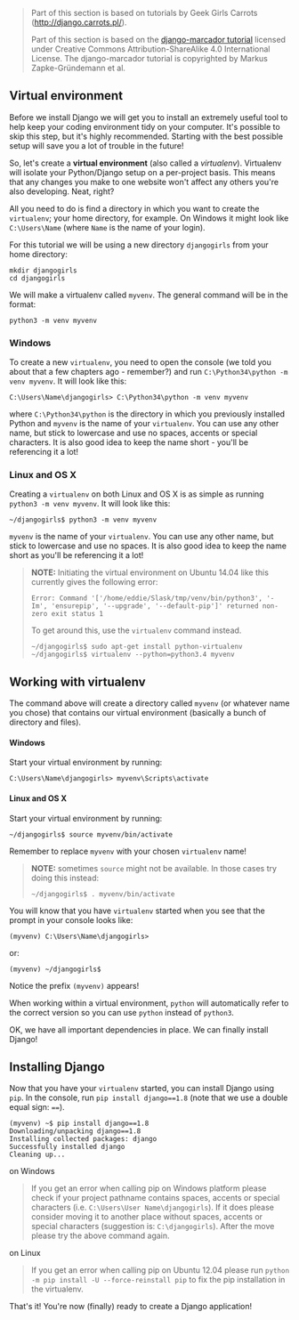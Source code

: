 > Part of this section is based on tutorials by Geek Girls Carrots (http://django.carrots.pl/).
> 
> Part of this section is based on the [django-marcador tutorial](http://django-marcador.keimlink.de/) licensed under Creative Commons Attribution-ShareAlike 4.0 International License. The django-marcador tutorial is copyrighted by Markus Zapke-Gründemann et al.

## Virtual environment

Before we install Django we will get you to install an extremely useful tool to help keep your coding environment tidy on your computer. It's possible to skip this step, but it's highly recommended. Starting with the best possible setup will save you a lot of trouble in the future!

So, let's create a **virtual environment** (also called a *virtualenv*). Virtualenv will isolate your Python/Django setup on a per-project basis. This means that any changes you make to one website won't affect any others you're also developing. Neat, right?

All you need to do is find a directory in which you want to create the `virtualenv`; your home directory, for example. On Windows it might look like `C:\Users\Name` (where `Name` is the name of your login).

For this tutorial we will be using a new directory `djangogirls` from your home directory:

    mkdir djangogirls
    cd djangogirls
    

We will make a virtualenv called `myvenv`. The general command will be in the format:

    python3 -m venv myvenv
    

### Windows

To create a new `virtualenv`, you need to open the console (we told you about that a few chapters ago - remember?) and run `C:\Python34\python -m venv myvenv`. It will look like this:

    C:\Users\Name\djangogirls> C:\Python34\python -m venv myvenv
    

where `C:\Python34\python` is the directory in which you previously installed Python and `myvenv` is the name of your `virtualenv`. You can use any other name, but stick to lowercase and use no spaces, accents or special characters. It is also good idea to keep the name short - you'll be referencing it a lot!

### Linux and OS X

Creating a `virtualenv` on both Linux and OS X is as simple as running `python3 -m venv myvenv`. It will look like this:

    ~/djangogirls$ python3 -m venv myvenv
    

`myvenv` is the name of your `virtualenv`. You can use any other name, but stick to lowercase and use no spaces. It is also good idea to keep the name short as you'll be referencing it a lot!

> **NOTE:** Initiating the virtual environment on Ubuntu 14.04 like this currently gives the following error:
> 
>     Error: Command '['/home/eddie/Slask/tmp/venv/bin/python3', '-Im', 'ensurepip', '--upgrade', '--default-pip']' returned non-zero exit status 1
>     
> 
> To get around this, use the `virtualenv` command instead.
> 
>     ~/djangogirls$ sudo apt-get install python-virtualenv
>     ~/djangogirls$ virtualenv --python=python3.4 myvenv
>     

## Working with virtualenv

The command above will create a directory called `myvenv` (or whatever name you chose) that contains our virtual environment (basically a bunch of directory and files).

#### Windows

Start your virtual environment by running:

    C:\Users\Name\djangogirls> myvenv\Scripts\activate
    

#### Linux and OS X

Start your virtual environment by running:

    ~/djangogirls$ source myvenv/bin/activate
    

Remember to replace `myvenv` with your chosen `virtualenv` name!

> **NOTE:** sometimes `source` might not be available. In those cases try doing this instead:
> 
>     ~/djangogirls$ . myvenv/bin/activate
>     

You will know that you have `virtualenv` started when you see that the prompt in your console looks like:

    (myvenv) C:\Users\Name\djangogirls>
    

or:

    (myvenv) ~/djangogirls$
    

Notice the prefix `(myvenv)` appears!

When working within a virtual environment, `python` will automatically refer to the correct version so you can use `python` instead of `python3`.

OK, we have all important dependencies in place. We can finally install Django!

## Installing Django

Now that you have your `virtualenv` started, you can install Django using `pip`. In the console, run `pip install django==1.8` (note that we use a double equal sign: `==`).

    (myvenv) ~$ pip install django==1.8
    Downloading/unpacking django==1.8
    Installing collected packages: django
    Successfully installed django
    Cleaning up...
    

on Windows

> If you get an error when calling pip on Windows platform please check if your project pathname contains spaces, accents or special characters (i.e. `C:\Users\User Name\djangogirls`). If it does please consider moving it to another place without spaces, accents or special characters (suggestion is: `C:\djangogirls`). After the move please try the above command again.

on Linux

> If you get an error when calling pip on Ubuntu 12.04 please run `python -m pip install -U --force-reinstall pip` to fix the pip installation in the virtualenv.

That's it! You're now (finally) ready to create a Django application!